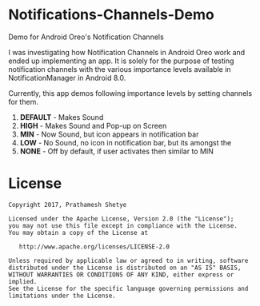 # Notifications-Channels-Demo
Demo for Android Oreo's Notification Channels

I was investigating how Notification Channels in Android Oreo work and ended up implementing an app.
It is solely for the purpose of testing notification channels with the various importance levels
available in NotificationManager in Android 8.0.

Currently, this app demos following importance levels by setting channels for them.
1. **DEFAULT** - Makes Sound
2. **HIGH** - Makes Sound and Pop-up on Screen
3. **MIN** - Now Sound, but icon appears in notification bar
4. **LOW** - No Sound, no icon in notification bar, but its amongst the 
5. **NONE** - Off by default, if user activates then similar to MIN

License
=======

    Copyright 2017, Prathamesh Shetye
    
    Licensed under the Apache License, Version 2.0 (the "License");
    you may not use this file except in compliance with the License.
    You may obtain a copy of the License at
    
       http://www.apache.org/licenses/LICENSE-2.0
    
    Unless required by applicable law or agreed to in writing, software
    distributed under the License is distributed on an "AS IS" BASIS,
    WITHOUT WARRANTIES OR CONDITIONS OF ANY KIND, either express or implied.
    See the License for the specific language governing permissions and
    limitations under the License.